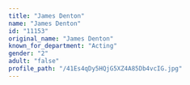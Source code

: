 ```yaml
---
title: "James Denton"
name: "James Denton"
id: "11153"
original_name: "James Denton"
known_for_department: "Acting"
gender: "2"
adult: "false"
profile_path: "/41Es4qDy5HQjG5XZ4A85Db4vcIG.jpg"
---
```

